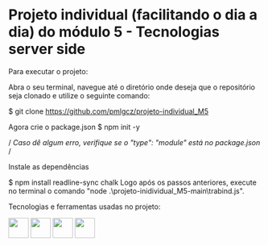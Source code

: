 # Projeto individual (facilitando o dia a dia) do módulo 5 - Tecnologias server side



 Para executar o projeto:

 Abra o seu terminal, navegue até o diretório onde deseja que o repositório seja clonado e utilize o seguinte comando:

$ git clone https://github.com/pmlgcz/projeto-individual_M5


 Agora crie o package.json
$ npm init -y

 / *Caso dê algum erro, verifique se o "type": "module" está no package.json* /



 Instale as dependências

$ npm install readline-sync chalk
Logo após os passos anteriores, execute no terminal o comando "node .\projeto-inidividual_M5-main\trabind.js".


 Tecnologias e ferramentas usadas no projeto:

<img src="https://cdn.jsdelivr.net/gh/devicons/devicon/icons/npm/npm-original-wordmark.svg" width="40" height="40"/>
<img src="https://cdn.jsdelivr.net/gh/devicons/devicon/icons/vscode/vscode-original.svg" width="40" height="40"/>
<img src="https://cdn.jsdelivr.net/gh/devicons/devicon/icons/nodejs/nodejs-original.svg" width="40" height="40"/>
<img src="https://cdn.jsdelivr.net/gh/devicons/devicon/icons/javascript/javascript-original.svg" width="40" height="40"/>

